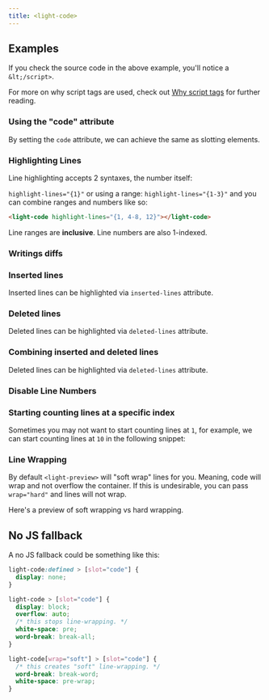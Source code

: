 ```yaml
---
title: <light-code>
---
```


<light-code style="display: none;"></light-code>

<light-preview preview-mode="shadow-dom">
  <script type="text/plain" slot="code">
    <light-code>
      <script type="text/plain" slot="code">
        <html>
          <head></head>
          <body>
            HHello World Hello World Hello WorldHello World Hello World Hello WorldHello World Hello World Hello WorldHello World Hello World Hello WorldHello World Hello World Hello WorldHello World Hello World Hello WorldHello World Hello World Hello WorldHello World Hello World Hello WorldHello World Hello World Hello WorldHello World Hello World Hello WorldHello World Hello World Hello WorldHello World Hello World Hello WorldHello World Hello World Hello WorldHello World Hello World Hello Worldello World Hello World Hello World
            <script>
              const greeting = "Hello World"
              console.log(greeting)
            &lt;/script>
          </body>
        </html>
      &lt;/script>
    </light-code>
  </script>
</light-preview>

## Examples

If you check the source code in the above example, you'll notice a `&lt;/script>`.

For more on why script tags are used, check out [Why script tags](/references/why-script-tags/)
for further reading.

### Using the "code" attribute

By setting the `code` attribute, we can achieve the same as slotting elements.

<light-preview preview-mode="shadow-dom">
  <template slot="code">
    <light-code code="<html>
        <head></head>
        <body>
          Hello World
          <script>
            console.log('Hello World')
          </script>
        </body>
      </html>"
    ></light-code>
  </template>
</light-preview>

### Highlighting Lines

Line highlighting accepts 2 syntaxes, the number itself:

`highlight-lines="{1}"` or using a range: `highlight-lines="{1-3}"` and you
can combine ranges and numbers like so:

```html
<light-code highlight-lines="{1, 4-8, 12}"></light-code>
```

Line ranges are **inclusive**. Line numbers are also 1-indexed.

<light-preview preview-mode="shadow-dom">
  <script type="text/plain" slot="code">
    <light-code highlight-lines="{1-3, 6, 7}">
      <script type="text/plain" slot="code">
        <html>
          <head>
          </head>
          <body>
            <h1>
              Hello World
            </h1>
          </body>
        </html>
      &lt;/script>
    </light-code>
  </script>
</light-preview>

### Writings diffs

### Inserted lines

Inserted lines can be highlighted via `inserted-lines` attribute.

<light-preview preview-mode="shadow-dom">
  <script type="text/plain" slot="code">
    <light-code inserted-lines="{1-4, 6, 7}">
      <script type="text/plain" slot="code">
        <html>
          <head></head>
          <body>
            HHello World Hello World Hello WorldHello World Hello World Hello WorldHello World Hello World Hello WorldHello World Hello World Hello WorldHello World Hello World Hello WorldHello World Hello World Hello WorldHello World Hello World Hello WorldHello World Hello World Hello WorldHello World Hello World Hello WorldHello World Hello World Hello WorldHello World Hello World Hello WorldHello World Hello World Hello WorldHello World Hello World Hello WorldHello World Hello World Hello Worldello World Hello World Hello World

            <script>
              console.log("Hello World")
            &lt;/script>
          </body>
        </html>
      &lt;/script>
    </light-code>

  </script>
</light-preview>

### Deleted lines

Deleted lines can be highlighted via `deleted-lines` attribute.

<light-preview preview-mode="shadow-dom">
  <script type="text/plain" slot="code">
    <light-code deleted-lines="{1-4, 6, 7}">
      <script type="text/plain" slot="code">
        <html>
          <head>
          </head>
          <body>
            <h1>
              Hello World
            </h1>
          </body>
        </html>
      &lt;/script>
    </light-code>
  </script>
</light-preview>

### Combining inserted and deleted lines

Deleted lines can be highlighted via `deleted-lines` attribute.

<light-preview preview-mode="shadow-dom">
  <script type="text/plain" slot="code">
    <light-code deleted-lines="{1-2, 6, 7}" inserted-lines="{3, 4, 5}">
      <script type="text/plain" slot="code">
        <html>
          <head>
          </head>
          <body>
            <h1>
              Hello World
            </h1>
          </body>
        </html>
      &lt;/script>
    </light-code>
  </script>
</light-preview>

### Disable Line Numbers

<light-preview preview-mode="shadow-dom">
  <script type="text/plain" slot="code">
    <light-code disable-line-numbers>
      <script type="text/plain" slot="code">
        <html>
          <head>
          </head>
          <body>
            <h1>
              Hello World
            </h1>
          </body>
        </html>
      &lt;/script>
    </light-code>
  </script>
</light-preview>

### Starting counting lines at a specific index

Sometimes you may not want to start counting lines at `1`, for example, we can start
counting lines at `10` in the following snippet:

<light-preview preview-mode="shadow-dom">
  <script type="text/plain" slot="code">
    <light-code line-number-start="10">
      <script type="text/plain" slot="code">
        <html>
          <head>
          </head>
          <body>
            <h1>
              Hello World
            </h1>
          </body>
        </html>
      &lt;/script>
    </light-code>
  </script>
</light-preview>

### Line Wrapping

By default `<light-preview>` will "soft wrap" lines for you. Meaning, code will wrap and not overflow
the container. If this is undesirable, you can pass `wrap="hard"` and lines will not wrap.

Here's a preview of soft wrapping vs hard wrapping.

<light-preview preview-mode="shadow-dom" unescape-behavior="none">
  <template slot="code">
    <div style="display: grid; gap: 30px; grid-template-columns: repeat(auto-fit, minmax(200px, 1fr));">
      <section>
        <h2>With "soft" wrapping</h2>
        <light-code>
          <script type="text/plain" slot="code">
            <html>
              <head></head>
              <body>
                HHello World Hello World Hello WorldHello World Hello World Hello WorldHello World Hello World Hello WorldHello World Hello World Hello WorldHello World Hello World Hello WorldHello World Hello World Hello WorldHello World Hello World Hello WorldHello World Hello World Hello WorldHello World Hello World Hello WorldHello World Hello World Hello WorldHello World Hello World Hello WorldHello World Hello World Hello WorldHello World Hello World Hello WorldHello World Hello World Hello Worldello World Hello World Hello World
                <script>
                  const greeting = "Hello World"
                  console.log(greeting)
                &lt;/script>
              </body>
            </html>
          </script>
        </light-code>
      </section>
      <section>
        <h2>With "hard" wrapping</h2>
        <light-code wrap="hard" highlight-lines="{4}">
          <script type="text/plain" slot="code">
            <html>
              <head></head>
              <body>
                HHello World Hello World Hello WorldHello World Hello World Hello WorldHello World Hello World Hello WorldHello World Hello World Hello WorldHello World Hello World Hello WorldHello World Hello World Hello WorldHello World Hello World Hello WorldHello World Hello World Hello WorldHello World Hello World Hello WorldHello World Hello World Hello WorldHello World Hello World Hello WorldHello World Hello World Hello WorldHello World Hello World Hello WorldHello World Hello World Hello Worldello World Hello World Hello World
                <script>
                  const greeting = "Hello World"
                  console.log(greeting)
                &lt;/script>
              </body>
            </html>
          </script>
        </light-code>
      </section>
    </div>
  </template>
</light-preview>

## No JS fallback

A no JS fallback could be something like this:

```css
light-code:defined > [slot="code"] {
  display: none;
}

light-code > [slot="code"] {
  display: block;
  overflow: auto;
  /* this stops line-wrapping. */
  white-space: pre;
  word-break: break-all;
}

light-code[wrap="soft"] > [slot="code"] {
  /* this creates "soft" line-wrapping. */
  word-break: break-word;
  white-space: pre-wrap;
}
```
